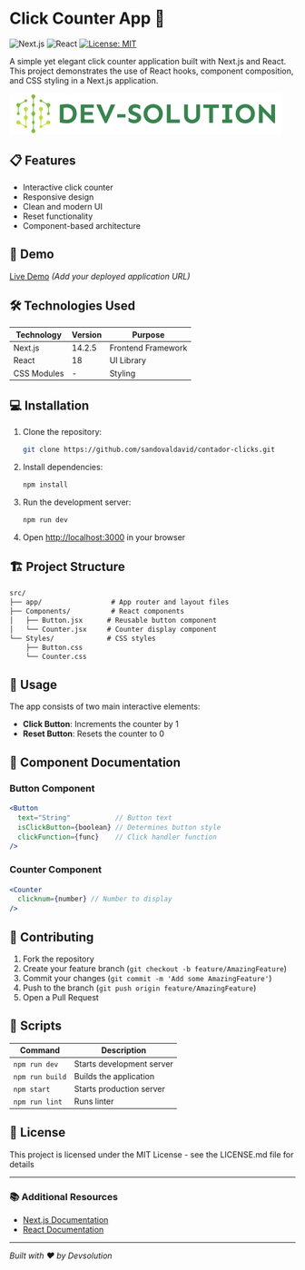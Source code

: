 # Click Counter App 🔢

![Next.js](https://img.shields.io/badge/Next.js-14.2.5-black)
![React](https://img.shields.io/badge/React-18-blue)
[![License: MIT](https://img.shields.io/badge/License-MIT-yellow.svg)](https://opensource.org/licenses/MIT)

A simple yet elegant click counter application built with Next.js and React. This project demonstrates the use of React hooks, component composition, and CSS styling in a Next.js application.

![Devsolution Logo](public/Images/DEVSOLUTION-Logo-2.png)

## 📋 Features

- Interactive click counter
- Responsive design
- Clean and modern UI
- Reset functionality
- Component-based architecture

## 🚀 Demo

[Live Demo](https://contador-clicks.devprojects.tech/) *(Add your deployed application URL)*

## 🛠️ Technologies Used

| Technology | Version | Purpose |
|------------|---------|----------|
| Next.js | 14.2.5 | Frontend Framework |
| React | 18 | UI Library |
| CSS Modules | - | Styling |

## 💻 Installation

1. Clone the repository:

    ```bash
    git clone https://github.com/sandovaldavid/contador-clicks.git
    ```

2. Install dependencies:

    ```bash
    npm install
    ```

3. Run the development server:

    ```bash
    npm run dev
    ```

4. Open [http://localhost:3000](http://localhost:3000) in your browser

## 🏗️ Project Structure

``` note
src/
├── app/                 # App router and layout files
├── Components/          # React components
│   ├── Button.jsx      # Reusable button component
│   └── Counter.jsx     # Counter display component
└── Styles/             # CSS styles
    ├── Button.css
    └── Counter.css
```

## 🔧 Usage

The app consists of two main interactive elements:

- **Click Button**: Increments the counter by 1
- **Reset Button**: Resets the counter to 0

## 📝 Component Documentation

### Button Component

```jsx
<Button 
  text="String"           // Button text
  isClickButton={boolean} // Determines button style
  clickFunction={func}    // Click handler function
/>
```

### Counter Component

```jsx
<Counter 
  clicknum={number} // Number to display
/>
```

## 🤝 Contributing

1. Fork the repository
2. Create your feature branch (`git checkout -b feature/AmazingFeature`)
3. Commit your changes (`git commit -m 'Add some AmazingFeature'`)
4. Push to the branch (`git push origin feature/AmazingFeature`)
5. Open a Pull Request

## 📜 Scripts

| Command | Description |
|---------|-------------|
| `npm run dev` | Starts development server |
| `npm run build` | Builds the application |
| `npm start` | Starts production server |
| `npm run lint` | Runs linter |

## 📄 License

This project is licensed under the MIT License - see the LICENSE.md file for details

---

### 📚 Additional Resources

- [Next.js Documentation](https://nextjs.org/docs)
- [React Documentation](https://reactjs.org/docs)

---

*Built with ❤️ by Devsolution*
